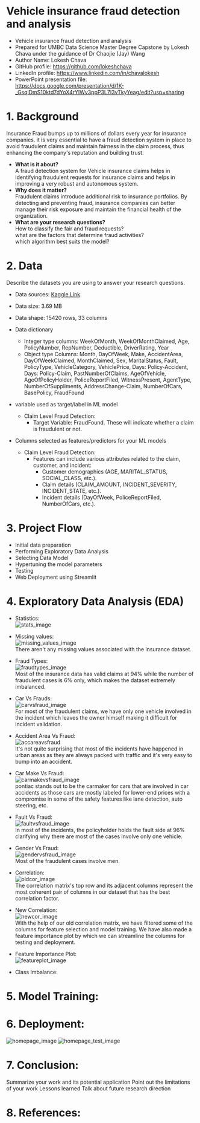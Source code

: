  # Vehicle insurance fraud detection and analysis
- Vehicle insurance fraud detection and analysis
- Prepared for UMBC Data Science Master Degree Capstone by Lokesh Chava under the guidance of Dr Chaojie (Jay) Wang
- Author Name: Lokesh Chava
- GitHub profile: https://github.com/lokeshchava
- LinkedIn profile: https://www.linkedin.com/in/chavalokesh
- PowerPoint presentation file: https://docs.google.com/presentation/d/1K-_GsqiDmS10ktd7dYoX4rYIWv3ppP3L7I3vTkyYeag/edit?usp=sharing
    
# 1. Background
Insurance Fraud bumps up to millions of dollars every year for insurance companies. it is very essential to have a fraud detection system in place to avoid fraudulent claims and maintain fairness in the claim process, thus enhancing the company's reputation and building trust.
- **What is it about?**  
  A fraud detection system for Vehicle insurance claims helps in identifying fraudulent requests for insurance claims and helps in improving a very robust and autonomous system.  
- **Why does it matter?**  
  Fraudulent claims introduce additional risk to insurance portfolios. By detecting and preventing fraud, insurance companies can better manage their risk exposure and maintain the financial health of the organization.  
- **What are your research questions?**  
  How to classify the fair and fraud requests?   
  what are the factors that determine fraud activities?  
  which algorithm best suits the model?  
# 2. Data 

Describe the datasets you are using to answer your research questions.

- Data sources: [Kaggle Link](https://www.kaggle.com/datasets/khusheekapoor/vehicle-insurance-fraud-detection)
- Data size: 3.69 MB
- Data shape: 15420 rows, 33 columns
- Data dictionary
   - Integer type columns: WeekOfMonth, WeekOfMonthClaimed, Age, PolicyNumber, RepNumber, Deductible, DriverRating, Year
   - Object type Columns: Month, DayOfWeek, Make, AccidentArea, DayOfWeekClaimed, MonthClaimed, Sex, MaritalStatus, Fault, PolicyType, VehicleCategory, VehiclePrice,
       Days: Policy-Accident, Days: Policy-Claim, PastNumberOfClaims, AgeOfVehicle, AgeOfPolicyHolder, PoliceReportFiled, WitnessPresent, AgentType,
       NumberOfSuppliments, AddressChange-Claim, NumberOfCars, BasePolicy, FraudFound
- variable used as target/label in ML model
  - Claim Level Fraud Detection:
    - Target Variable: FraudFound. These will indicate whether a claim is fraudulent or not.  
  
- Columns selected as features/predictors for your ML models
  - Claim Level Fraud Detection:
    - Features can include various attributes related to the claim, customer, and incident:
      - Customer demographics (AGE, MARITAL_STATUS, SOCIAL_CLASS, etc.).
      - Claim details (CLAIM_AMOUNT, INCIDENT_SEVERITY, INCIDENT_STATE, etc.).
      - Incident details (DayOfWeek, PoliceReportFiled, NumberOfCars, etc.).

# 3. Project Flow
  - Initial data preparation
  - Performing Exploratory Data Analysis
  - Selecting Data Model
  - Hypertuning the model parameters
  - Testing
  - Web Deployment using Streamlit

# 4. Exploratory Data Analysis (EDA)
- Statistics:  
![stats_image](Images/stats.png)  
- Missing values:  
![missing_values_image](Images/missingvalue.png)  
There aren't any missing values associated with the insurance dataset.
- Fraud Types:  
![fraudtypes_image](Images/fraudtype.png)  
Most of the insurance data has valid claims at 94% while the number of fraudulent cases is 6% only, which makes the dataset extremely imbalanced.
- Car Vs Frauds:  
![carvsfraud_image](Images/carvsfraud.png)  
For most of the fraudulent claims, we have only one vehicle involved in the incident which leaves the owner himself making it difficult for incident validation.
- Accident Area Vs Fraud:  
![accareavsfraud](Images/accareavsfraud.png)  
It's not quite surprising that most of the incidents have happened in urban areas as they are always packed with traffic and it's very easy to bump into an accident.
- Car Make Vs Fraud:  
![carmakevsfraud_image](Images/carmakevsfraud.png)  
pontiac stands out to be the carmaker for cars that are involved in car accidents as those cars are mostly labeled for lower-end prices with a compromise in some of the safety features like lane detection, auto steering, etc.
- Fault Vs Fraud:  
![faultvsfraud_image](Images/faultvsfraud.png)  
In most of the incidents, the policyholder holds the fault side at 96% clarifying why there are most of the cases involve only one vehicle.
- Gender Vs Fraud:  
![gendervsfraud_image](Images/gendervsfraud.png)  
Most of the fraudulent cases involve men.
- Correlation:  
![oldcor_image](Images/oldcor.png)  
The correlation matrix's top row and its adjacent columns represent the most coherent pair of columns in our dataset that has the best correlation factor.
- New Correlation:  
![newcor_image](Images/newcor.png)  
With the help of our old correlation matrix, we have filtered some of the columns for feature selection and model training. We have also made a feature importance plot by which we can streamline the columns for testing and deployment.
- Feature Importance Plot:  
![featureplot_image](Images/Featureplot.png)  

- Class Imbalance:

# 5. Model Training:
# 6. Deployment:
![homepage_image](Images/homepage.jpeg)
![homepage_test_image](Images/resultpage.jpeg)
# 7. Conclusion:
Summarize your work and its potential application
Point out the limitations of your work
Lessons learned
Talk about future research direction
# 8. References:

  
